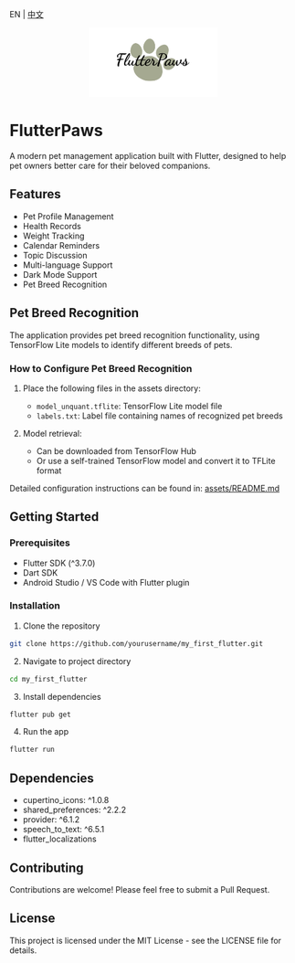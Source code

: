 EN | [中文](README_zh.md)

<p align="center">
  <img src="./assets/logo.png" alt="FlutterPaws Logo" width="45%" />
</p>

# FlutterPaws

A modern pet management application built with Flutter, designed to help pet owners better care for their beloved companions.

## Features

- Pet Profile Management
- Health Records
- Weight Tracking
- Calendar Reminders
- Topic Discussion
- Multi-language Support
- Dark Mode Support
- Pet Breed Recognition

## Pet Breed Recognition

The application provides pet breed recognition functionality, using TensorFlow Lite models to identify different breeds of pets.

### How to Configure Pet Breed Recognition

1. Place the following files in the assets directory:
   - `model_unquant.tflite`: TensorFlow Lite model file
   - `labels.txt`: Label file containing names of recognized pet breeds

2. Model retrieval:
   - Can be downloaded from TensorFlow Hub
   - Or use a self-trained TensorFlow model and convert it to TFLite format

Detailed configuration instructions can be found in: [assets/README.md](assets/README.md)

## Getting Started

### Prerequisites

- Flutter SDK (^3.7.0)
- Dart SDK
- Android Studio / VS Code with Flutter plugin

### Installation

1. Clone the repository
```bash
git clone https://github.com/yourusername/my_first_flutter.git
```

2. Navigate to project directory
```bash
cd my_first_flutter
```

3. Install dependencies
```bash
flutter pub get
```

4. Run the app
```bash
flutter run
```

## Dependencies

- cupertino_icons: ^1.0.8
- shared_preferences: ^2.2.2
- provider: ^6.1.2
- speech_to_text: ^6.5.1
- flutter_localizations

## Contributing

Contributions are welcome! Please feel free to submit a Pull Request.

## License

This project is licensed under the MIT License - see the LICENSE file for details.
